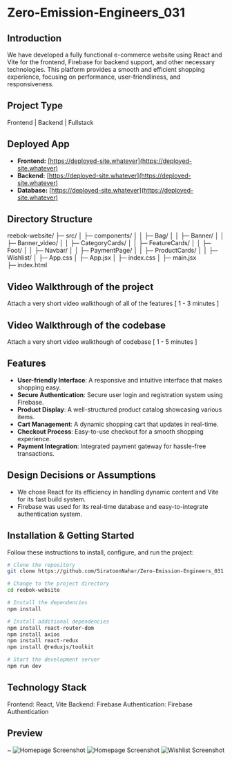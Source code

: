 # Zero-Emission-Engineers_031

## Introduction

We have developed a fully functional e-commerce website using React and Vite for the frontend, Firebase for backend support, and other necessary technologies. This platform provides a smooth and efficient shopping experience, focusing on performance, user-friendliness, and responsiveness.

## Project Type

Frontend | Backend | Fullstack

## Deployed App

- **Frontend:** [https://deployed-site.whatever](https://deployed-site.whatever)
- **Backend:** [https://deployed-site.whatever](https://deployed-site.whatever)
- **Database:** [https://deployed-site.whatever](https://deployed-site.whatever)

## Directory Structure
reebok-website/
    ├─ src/
    │ ├─ components/
    │ │ ├─ Bag/
    │ │ ├─ Banner/ 
    │ │ ├─ Banner_video/
    │ │ ├─ CategoryCards/ 
    │ │ ├─ FeatureCards/
    │ │ ├─ Foot/ 
    │ │ ├─ Navbar/ 
    │ │ ├─ PaymentPage/
    │ │ ├─ ProductCards/ 
    │ │ ├─ Wishlist/ 
    │ ├─ App.css 
    │ ├─ App.jsx 
    │ ├─ index.css 
    │ ├─ main.jsx  
    ├─ index.html

## Video Walkthrough of the project
Attach a very short video walkthough of all of the features [ 1 - 3 minutes ]

## Video Walkthrough of the codebase
Attach a very short video walkthough of codebase [ 1 - 5 minutes ]    

## Features

- **User-friendly Interface**: A responsive and intuitive interface that makes shopping easy.
- **Secure Authentication**: Secure user login and registration system using Firebase.
- **Product Display**: A well-structured product catalog showcasing various items.
- **Cart Management**: A dynamic shopping cart that updates in real-time.
- **Checkout Process**: Easy-to-use checkout for a smooth shopping experience.
- **Payment Integration**: Integrated payment gateway for hassle-free transactions.

## Design Decisions or Assumptions

- We chose React for its efficiency in handling dynamic content and Vite for its fast build system.
- Firebase was used for its real-time database and easy-to-integrate authentication system.

## Installation & Getting Started

Follow these instructions to install, configure, and run the project:

```bash
# Clone the repository
git clone https://github.com/SiratoonNahar/Zero-Emission-Engineers_031.git

# Change to the project directory
cd reebok-website

# Install the dependencies
npm install

# Install additional dependencies
npm install react-router-dom
npm install axios
npm install react-redux
npm install @reduxjs/toolkit

# Start the development server
npm run dev
```
## Technology Stack

Frontend: React, Vite
Backend: Firebase
Authentication: Firebase Authentication

## Preview 
~
![Homepage Screenshot](./src/assets/images/readmess1.png)
![Homepage Screenshot](./src/assets/images/readmess2.png)
![Wishlist Screenshot](./src/assets/images/wishlistss.png)



